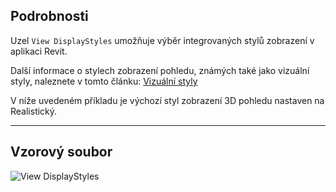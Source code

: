 ## Podrobnosti
Uzel `View DisplayStyles` umožňuje výběr integrovaných stylů zobrazení v aplikaci Revit.

Další informace o stylech zobrazení pohledu, známých také jako vizuální styly, naleznete v tomto článku: [Vizuální styly](https://help.autodesk.com/view/RVT/2025/CSY/?guid=GUID-12C2D6B0-71ED-490E-9CC6-AD3C635F092B)

V níže uvedeném příkladu je výchozí styl zobrazení 3D pohledu nastaven na Realistický.
___
## Vzorový soubor

![View DisplayStyles](./DSRevitNodesUI.ViewDisplayStyles_img.jpg)
